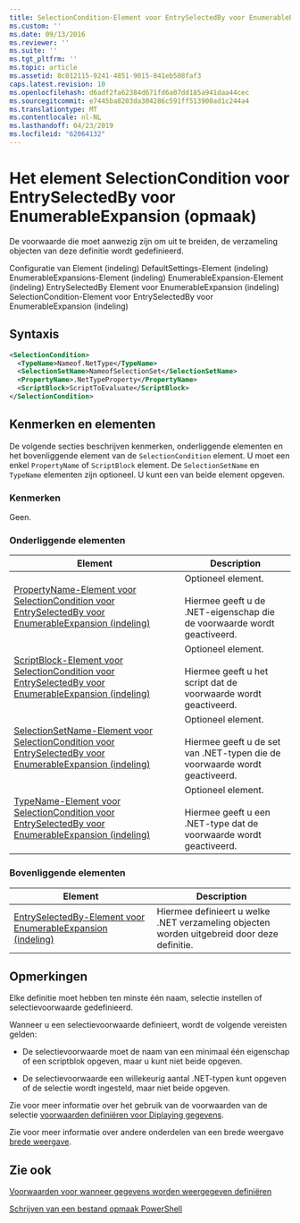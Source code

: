 ```yaml
---
title: SelectionCondition-Element voor EntrySelectedBy voor EnumerableExpansion (indeling) | Microsoft Docs
ms.custom: ''
ms.date: 09/13/2016
ms.reviewer: ''
ms.suite: ''
ms.tgt_pltfrm: ''
ms.topic: article
ms.assetid: 8c012115-9241-4851-9015-841eb508faf3
caps.latest.revision: 10
ms.openlocfilehash: d6adf2fa62384d671fd6a07dd185a941daa44cec
ms.sourcegitcommit: e7445ba8203da304286c591ff513900ad1c244a4
ms.translationtype: MT
ms.contentlocale: nl-NL
ms.lasthandoff: 04/23/2019
ms.locfileid: "62064132"
---
```

# <a name="selectioncondition-element-for-entryselectedby-for-enumerableexpansion-format"></a>Het element SelectionCondition voor EntrySelectedBy voor EnumerableExpansion (opmaak)

De voorwaarde die moet aanwezig zijn om uit te breiden, de verzameling objecten van deze definitie wordt gedefinieerd.

Configuratie van Element (indeling) DefaultSettings-Element (indeling) EnumerableExpansions-Element (indeling) EnumerableExpansion-Element (indeling) EntrySelectedBy Element voor EnumerableExpansion (indeling) SelectionCondition-Element voor EntrySelectedBy voor EnumerableExpansion (indeling)

## <a name="syntax"></a>Syntaxis

```xml
<SelectionCondition>
  <TypeName>Nameof.NetType</TypeName>
  <SelectionSetName>NameofSelectionSet</SelectionSetName>
  <PropertyName>.NetTypeProperty</PropertyName>
  <ScriptBlock>ScriptToEvaluate</ScriptBlock>
</SelectionCondition>
```

## <a name="attributes-and-elements"></a>Kenmerken en elementen

De volgende secties beschrijven kenmerken, onderliggende elementen en het bovenliggende element van de `SelectionCondition` element. U moet een enkel `PropertyName` of `ScriptBlock` element. De `SelectionSetName` en `TypeName` elementen zijn optioneel. U kunt een van beide element opgeven.

### <a name="attributes"></a>Kenmerken

Geen.

### <a name="child-elements"></a>Onderliggende elementen

|Element|Description|
|-------------|-----------------|
|[PropertyName-Element voor SelectionCondition voor EntrySelectedBy voor EnumerableExpansion (indeling)](./propertyname-element-for-selectioncondition-for-entryselectedby-for-enumerableexpansion-format.md)|Optioneel element.<br /><br /> Hiermee geeft u de .NET-eigenschap die de voorwaarde wordt geactiveerd.|
|[ScriptBlock-Element voor SelectionCondition voor EntrySelectedBy voor EnumerableExpansion (indeling)](./scriptblock-element-for-selectioncondition-for-entryselectedby-for-enumerableexpansion-format.md)|Optioneel element.<br /><br /> Hiermee geeft u het script dat de voorwaarde wordt geactiveerd.|
|[SelectionSetName-Element voor SelectionCondition voor EntrySelectedBy voor EnumerableExpansion (indeling)](./selectionsetname-element-for-selectioncondition-for-entryselectedby-for-enumerableexpansion-format.md)|Optioneel element.<br /><br /> Hiermee geeft u de set van .NET-typen die de voorwaarde wordt geactiveerd.|
|[TypeName-Element voor SelectionCondition voor EntrySelectedBy voor EnumerableExpansion (indeling)](./typename-element-for-selectioncondition-for-entryselectedby-for-enumerableexpansion-format.md)|Optioneel element.<br /><br /> Hiermee geeft u een .NET-type dat de voorwaarde wordt geactiveerd.|

### <a name="parent-elements"></a>Bovenliggende elementen

|Element|Description|
|-------------|-----------------|
|[EntrySelectedBy-Element voor EnumerableExpansion (indeling)](./entryselectedby-element-for-enumerableexpansion-format.md)|Hiermee definieert u welke .NET verzameling objecten worden uitgebreid door deze definitie.|

## <a name="remarks"></a>Opmerkingen

Elke definitie moet hebben ten minste één naam, selectie instellen of selectievoorwaarde gedefinieerd.

Wanneer u een selectievoorwaarde definieert, wordt de volgende vereisten gelden:

- De selectievoorwaarde moet de naam van een minimaal één eigenschap of een scriptblok opgeven, maar u kunt niet beide opgeven.

- De selectievoorwaarde een willekeurig aantal .NET-typen kunt opgeven of de selectie wordt ingesteld, maar niet beide opgeven.

Zie voor meer informatie over het gebruik van de voorwaarden van de selectie [voorwaarden definiëren voor Diplaying gegevens](./defining-conditions-for-displaying-data.md).

Zie voor meer informatie over andere onderdelen van een brede weergave [brede weergave](./creating-a-wide-view.md).

## <a name="see-also"></a>Zie ook

[Voorwaarden voor wanneer gegevens worden weergegeven definiëren](./defining-conditions-for-displaying-data.md)

[Schrijven van een bestand opmaak PowerShell](./writing-a-powershell-formatting-file.md)
